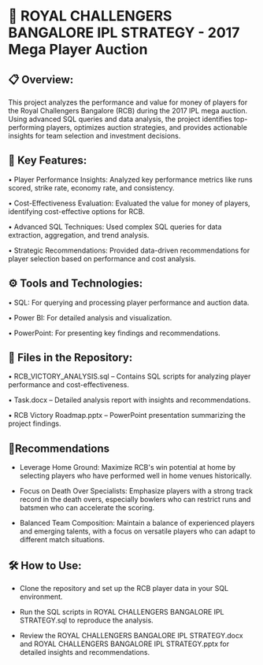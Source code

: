 # 🎯 ROYAL CHALLENGERS BANGALORE IPL STRATEGY - 2017 Mega Player Auction

## 📋 Overview:

This project analyzes the performance and value for money of players for the Royal Challengers Bangalore (RCB) during the 2017 IPL mega auction. Using advanced SQL queries and data analysis, the project identifies top-performing players, optimizes auction strategies, and provides actionable insights for team selection and investment decisions.

## 🚀 Key Features:

• Player Performance Insights: Analyzed key performance metrics like runs scored, strike rate, economy rate, and consistency.

• Cost-Effectiveness Evaluation: Evaluated the value for money of players, identifying cost-effective options for RCB.

• Advanced SQL Techniques: Used complex SQL queries for data extraction, aggregation, and trend analysis.

• Strategic Recommendations: Provided data-driven recommendations for player selection based on performance and cost analysis.

## ⚙️ Tools and Technologies:

• SQL: For querying and processing player performance and auction data.

• Power BI: For detailed analysis and visualization.

• PowerPoint: For presenting key findings and recommendations.

## 📁 Files in the Repository:

• RCB_VICTORY_ANALYSIS.sql – Contains SQL scripts for analyzing player performance and cost-effectiveness.

• Task.docx – Detailed analysis report with insights and recommendations.

• RCB Victory Roadmap.pptx – PowerPoint presentation summarizing the project findings.

## 📌Recommendations

- Leverage Home Ground: Maximize RCB's win potential at home by selecting players who have performed well in home venues historically. 

- Focus on Death Over Specialists: Emphasize players with a strong track record in the death overs, especially bowlers who can restrict runs and batsmen who can accelerate the scoring. 

- Balanced Team Composition: Maintain a balance of experienced players and emerging talents, with a focus on versatile players who can adapt to different match situations.

## 🛠 How to Use:

- Clone the repository and set up the RCB player data in your SQL environment.

- Run the SQL scripts in ROYAL CHALLENGERS BANGALORE IPL STRATEGY.sql to reproduce the analysis.

- Review the ROYAL CHALLENGERS BANGALORE IPL STRATEGY.docx and ROYAL CHALLENGERS BANGALORE IPL STRATEGY.pptx for detailed insights and recommendations.







